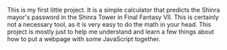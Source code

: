 This is my first little project. It is a simple calculator that predicts the Shinra mayor's password in the Shinra Tower in Final Fantasy VII. This is certainly not a necessary tool, as it is very easy to do the math in your head. This project is mostly just to help me understand and learn a few things about how to put a webpage with some JavaScript together.
